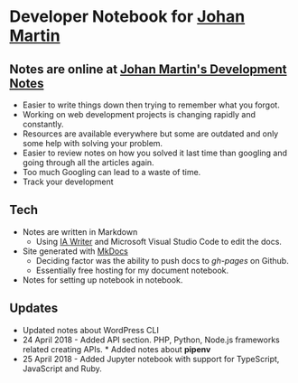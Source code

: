 # Developer Notebook for [Johan Martin](mailto:martin.johan@johan-martin.com)
## Notes are online at [Johan Martin's Development Notes](http://www.catenare.com/devnotes/)
* Easier to write things down then trying to remember what you forgot.
* Working on web development projects is changing rapidly and constantly.
* Resources are available everywhere but some are outdated and only some help with solving your problem.
* Easier to review notes on how you solved it last time than googling and going through all the articles again.
* Too much Googling can lead to a waste of time.
* Track your development
## Tech
* Notes are written in Markdown
	* Using [IA Writer](https://ia.net/writer/) and Microsoft Visual Studio Code to edit the docs.
* Site generated with [MkDocs](http://www.mkdocs.org/)
	* Deciding factor was the ability to push docs to *gh-pages* on Github.
	* Essentially free hosting for my document notebook.
* Notes for setting up notebook in notebook.

## Updates
* Updated notes about WordPress CLI
* 24 April 2018 - Added API section. PHP, Python, Node.js frameworks related creating APIs.
		* Added notes about **pipenv**
* 25 April 2018 - Added Jupyter notebook with support for TypeScript, JavaScript and Ruby.

